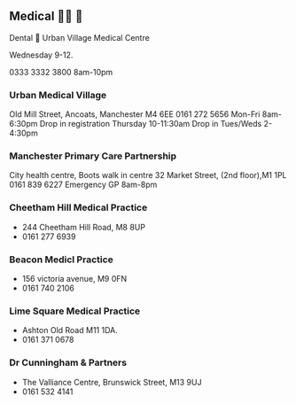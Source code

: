 ## Medical 🥼💉 🦷

Dental 🦷 
Urban Village Medical Centre

Wednesday 9-12.   

0333 3332 3800 8am-10pm


### Urban Medical Village
Old Mill Street, Ancoats, Manchester M4 6EE
0161 272 5656 Mon-Fri 8am-6:30pm
Drop in registration Thursday 10-11:30am
Drop in Tues/Weds 2-4:30pm

### Manchester Primary Care Partnership

City health centre, Boots walk in centre
32 Market Street, (2nd floor),M1 1PL
0161 839 6227
Emergency GP 8am-8pm


### Cheetham Hill Medical Practice
- 244 Cheetham Hill Road, M8 8UP
- 0161 277 6939

### Beacon Medicl Practice
- 156 victoria avenue, M9 0FN
- 0161 740 2106

### Lime Square Medical Practice
- Ashton Old Road M11 1DA. 
- 0161 371 0678

### Dr Cunningham & Partners
- The Valliance Centre, Brunswick Street, M13 9UJ
- 0161 532 4141
